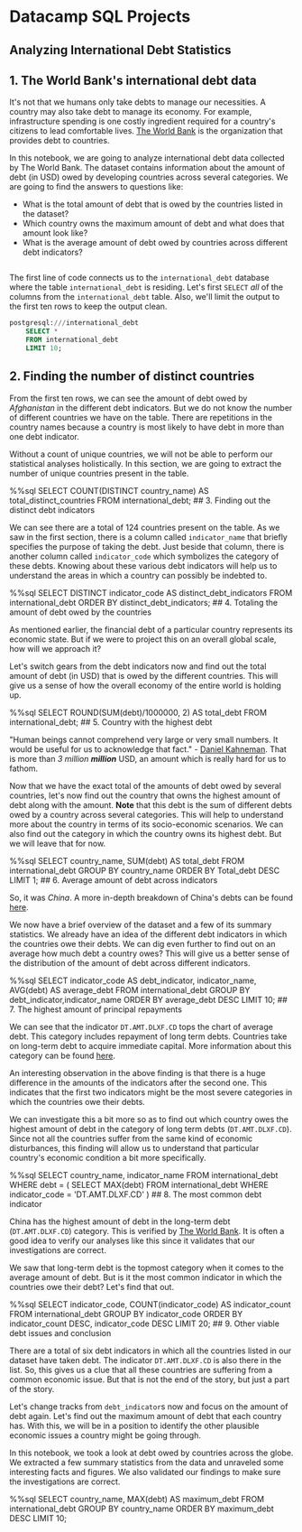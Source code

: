 # Datacamp SQL Projects

## Analyzing International Debt Statistics

## 1. The World Bank's international debt data
<p>It's not that we humans only take debts to manage our necessities. A country may also take debt to manage its economy. For example, infrastructure spending is one costly ingredient required for a country's citizens to lead comfortable lives. <a href="https://www.worldbank.org">The World Bank</a> is the organization that provides debt to countries.</p>
<p>In this notebook, we are going to analyze international debt data collected by The World Bank. The dataset contains information about the amount of debt (in USD) owed by developing countries across several categories. We are going to find the answers to questions like: </p>
<ul>
<li>What is the total amount of debt that is owed by the countries listed in the dataset?</li>
<li>Which country owns the maximum amount of debt and what does that amount look like?</li>
<li>What is the average amount of debt owed by countries across different debt indicators?</li>
</ul>
<p><img src="https://assets.datacamp.com/production/project_754/img/image.jpg" alt></p>
<p>The first line of code connects us to the <code>international_debt</code> database where the table <code>international_debt</code> is residing. Let's first <code>SELECT</code> <em>all</em> of the columns from the <code>international_debt</code> table. Also, we'll limit the output to the first ten rows to keep the output clean.</p>

```sql
postgresql:///international_debt
    SELECT *
    FROM international_debt
    LIMIT 10;
```

## 2. Finding the number of distinct countries
<p>From the first ten rows, we can see the amount of debt owed by <em>Afghanistan</em> in the different debt indicators. But we do not know the number of different countries we have on the table. There are repetitions in the country names because a country is most likely to have debt in more than one debt indicator. </p>
<p>Without a count of unique countries, we will not be able to perform our statistical analyses holistically. In this section, we are going to extract the number of unique countries present in the table. </p>
%%sql
SELECT 
    COUNT(DISTINCT country_name) AS total_distinct_countries
FROM international_debt;
## 3. Finding out the distinct debt indicators
<p>We can see there are a total of 124 countries present on the table. As we saw in the first section, there is a column called <code>indicator_name</code> that briefly specifies the purpose of taking the debt. Just beside that column, there is another column called <code>indicator_code</code> which symbolizes the category of these debts. Knowing about these various debt indicators will help us to understand the areas in which a country can possibly be indebted to. </p>
%%sql
SELECT DISTINCT indicator_code AS distinct_debt_indicators
FROM international_debt
ORDER BY distinct_debt_indicators; 
## 4. Totaling the amount of debt owed by the countries
<p>As mentioned earlier, the financial debt of a particular country represents its economic state. But if we were to project this on an overall global scale, how will we approach it?</p>
<p>Let's switch gears from the debt indicators now and find out the total amount of debt (in USD) that is owed by the different countries. This will give us a sense of how the overall economy of the entire world is holding up.</p>
%%sql
SELECT 
    ROUND(SUM(debt)/1000000, 2) AS total_debt
FROM international_debt; 
## 5. Country with the highest debt
<p>"Human beings cannot comprehend very large or very small numbers. It would be useful for us to acknowledge that fact." - <a href="https://en.wikipedia.org/wiki/Daniel_Kahneman">Daniel Kahneman</a>. That is more than <em>3 million <strong>million</strong></em> USD, an amount which is really hard for us to fathom. </p>
<p>Now that we have the exact total of the amounts of debt owed by several countries, let's now find out the country that owns the highest amount of debt along with the amount. <strong>Note</strong> that this debt is the sum of different debts owed by a country across several categories. This will help to understand more about the country in terms of its socio-economic scenarios. We can also find out the category in which the country owns its highest debt. But we will leave that for now. </p>
%%sql
SELECT 
    country_name, 
    SUM(debt) AS total_debt
FROM international_debt
GROUP BY country_name
ORDER BY Total_debt DESC
LIMIT 1;
## 6. Average amount of debt across indicators
<p>So, it was <em>China</em>. A more in-depth breakdown of China's debts can be found <a href="https://datatopics.worldbank.org/debt/ids/country/CHN">here</a>. </p>
<p>We now have a brief overview of the dataset and a few of its summary statistics. We already have an idea of the different debt indicators in which the countries owe their debts. We can dig even further to find out on an average how much debt a country owes? This will give us a better sense of the distribution of the amount of debt across different indicators.</p>
%%sql
SELECT
    indicator_code AS debt_indicator,
    indicator_name,
    AVG(debt) AS average_debt
FROM international_debt
GROUP BY debt_indicator,indicator_name
ORDER BY average_debt DESC
LIMIT 10;
## 7. The highest amount of principal repayments
<p>We can see that the indicator <code>DT.AMT.DLXF.CD</code> tops the chart of average debt. This category includes repayment of long term debts. Countries take on long-term debt to acquire immediate capital. More information about this category can be found <a href="https://datacatalog.worldbank.org/principal-repayments-external-debt-long-term-amt-current-us-0">here</a>. </p>
<p>An interesting observation in the above finding is that there is a huge difference in the amounts of the indicators after the second one. This indicates that the first two indicators might be the most severe categories in which the countries owe their debts.</p>
<p>We can investigate this a bit more so as to find out which country owes the highest amount of debt in the category of long term debts (<code>DT.AMT.DLXF.CD</code>). Since not all the countries suffer from the same kind of economic disturbances, this finding will allow us to understand that particular country's economic condition a bit more specifically. </p>
%%sql
SELECT 
    country_name, indicator_name
FROM international_debt
WHERE debt = (
     SELECT MAX(debt)
     FROM international_debt
     WHERE indicator_code = 'DT.AMT.DLXF.CD'
)
## 8. The most common debt indicator
<p>China has the highest amount of debt in the long-term debt (<code>DT.AMT.DLXF.CD</code>) category. This is verified by <a href="https://data.worldbank.org/indicator/DT.AMT.DLXF.CD?end=2018&most_recent_value_desc=true">The World Bank</a>. It is often a good idea to verify our analyses like this since it validates that our investigations are correct. </p>
<p>We saw that long-term debt is the topmost category when it comes to the average amount of debt. But is it the most common indicator in which the countries owe their debt? Let's find that out. </p>
%%sql
SELECT indicator_code, COUNT(indicator_code) AS indicator_count
FROM international_debt
GROUP BY indicator_code
ORDER BY indicator_count DESC, indicator_code DESC
LIMIT 20;
## 9. Other viable debt issues and conclusion
<p>There are a total of six debt indicators in which all the countries listed in our dataset have taken debt. The indicator <code>DT.AMT.DLXF.CD</code> is also there in the list. So, this gives us a clue that all these countries are suffering from a common economic issue. But that is not the end of the story, but just a part of the story.</p>
<p>Let's change tracks from <code>debt_indicator</code>s now and focus on the amount of debt again. Let's find out the maximum amount of debt that each country has. With this, we will be in a position to identify the other plausible economic issues a country might be going through.</p>
<p>In this notebook, we took a look at debt owed by countries across the globe. We extracted a few summary statistics from the data and unraveled some interesting facts and figures. We also validated our findings to make sure the investigations are correct.</p>
%%sql
SELECT country_name, MAX(debt) AS maximum_debt
FROM international_debt
GROUP BY country_name
ORDER BY maximum_debt DESC
LIMIT 10;
